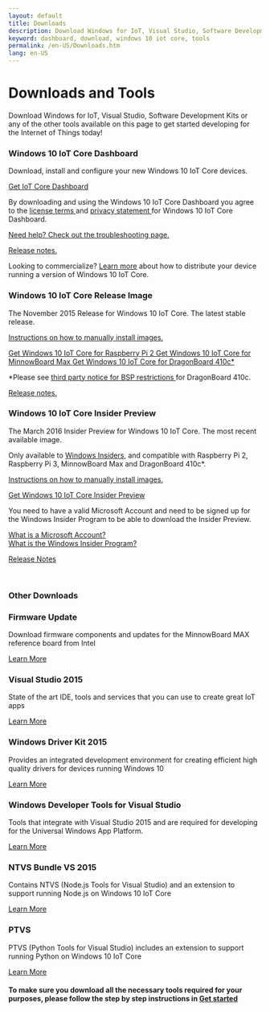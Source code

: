 ```yaml
---
layout: default
title: Downloads
description: Download Windows for IoT, Visual Studio, Software Development Kits or any of the other tools available on this page to get started developing for the Internet of Things today!
keyword: dashboard, download, windows 10 iot core, tools
permalink: /en-US/Downloads.htm
lang: en-US
---
```


<div class="row section-heading">
  <div class="col-xs-24 col-md-12">
    <h1>Downloads and Tools</h1>
    <p>Download Windows for IoT, Visual Studio, Software Development Kits or any of the other tools available on this page to get started developing for the Internet of Things today!</p>
  </div>
  <div class="col-xs-24 col-md-12">
    <div class="downloads-image"></div>
  </div>
</div>

<div class="row">
  <div class="col-md-12 col-xs-24">
    <h3 class="divider">Windows 10 IoT Core Dashboard<br/></h3>
    <p>Download, install and configure your new Windows 10 IoT Core devices.</p>
    <a href="http://go.microsoft.com/fwlink/?LinkID=708576" class="button-blue button-flat"> Get IoT Core Dashboard </a>
    <p> By downloading and using the Windows 10 IoT Core Dashboard you agree to the <a href="http://go.microsoft.com/fwlink/?LinkID=703960&clcid=0x4809"> license terms </a> and <a href="http://go.microsoft.com/fwlink/?LinkId=521839"> privacy statement </a> for Windows 10 IoT Core Dashboard. </p>
    <p><a href="{{site.baseurl}}/{{page.lang}}/win10/IoTDashboardTroubleshooting.htm"> Need help? Check out the troubleshooting page. </a></p>
    <p><a href="{{site.baseurl}}/{{page.lang}}/win10/ReleaseNotesRTM.htm"> Release notes. </a></p>
  </div>
</div>
<div class="row">
  <div class="col-md-24">
    <p>Looking to commercialize? <a href="http://go.microsoft.com/fwlink/?LinkId=708649" target="_blank">Learn more</a> about how to distribute your device running a version of Windows 10 IoT Core.</p>
  </div>
</div>
<div class="row">
  <div class="col-md-12 col-sm-24">
    <h3 class="divider">Windows 10 IoT Core Release Image<br/></h3>
    <p>
      The November 2015 Release for Windows 10 IoT Core. The latest stable release.
    </p>
    <p>
      <a href="http://go.microsoft.com/fwlink/?LinkId=723959">Instructions on how to manually install images.</a>
    </p>
    <a href="http://go.microsoft.com/fwlink/?LinkId=691711" class="button-blue button-flat"> Get Windows 10 IoT Core for Raspberry Pi 2 </a>
    <a href="http://go.microsoft.com/fwlink/?LinkId=691712" class="button-blue button-flat"> Get Windows 10 IoT Core for MinnowBoard Max </a>
    <a href="http://go.microsoft.com/fwlink/?LinkId=691713" class="button-blue button-flat"> Get Windows 10 IoT Core for DragonBoard 410c&#42;</a>
    <p>
		&#42;Please see <a href="http://aka.ms/thirdpartynotices" target="_blank"> third party notice for BSP restrictions </a> for DragonBoard 410c.
    </p>
    <p>
		<a href="{{site.baseurl}}/{{page.lang}}/win10/ReleaseNotesRTM.htm"> Release notes. </a>
		</p>
	</div>
  <div class="col-md-12 col-sm-24">
		<h3 class="divider">Windows 10 IoT Core Insider Preview</h3>
		<p>
      The March 2016 Insider Preview for Windows 10 IoT Core. The most recent available image.
    </p>
		<p>
      Only available to <a href="https://insider.windows.com/">Windows Insiders</a>, and compatible with Raspberry Pi 2, Raspberry Pi 3, MinnowBoard Max and DragonBoard 410c*.
    </p>
    <p>
      <a href="http://go.microsoft.com/fwlink/?LinkId=723959">Instructions on how to manually install images.</a>
    </p>
    <a href="http://go.microsoft.com/fwlink/?LinkId=733603" class="button-blue button-flat"> Get Windows 10 IoT Core Insider Preview </a>
    <p>You need to have a valid Microsoft Account and need to be signed up for the Windows Insider Program to be able to download the Insider Preview.</p>
    <p>
			<a href="http://windows.microsoft.com/en-US/windows-live/sign-in-what-is-microsoft-account">What is a Microsoft Account?</a><br/>
      <a href="https://insider.windows.com/">What is the Windows Insider Program?</a>
		</p>
    <p>
      <a href="{{site.baseurl}}/{{page.lang}}/win10/ReleaseNotesInsiderPreview.htm">Release Notes</a>
    </p>
	</div>
</div>

<br>

<div class="row">
  <div class="col-xs-24">
    <h3 class="divider"> Other Downloads </h3>
  </div>
</div>

<div class="row">
  <div class="col-md-6">
    <h3>Firmware Update</h3>
    <p>Download firmware components and updates for the MinnowBoard MAX reference board from Intel</p>
    <a href="http://firmware.intel.com/projects/minnowboard-max" target="_blank">Learn More</a>
  </div>
  <div class="col-md-6">
    <h3>Visual Studio 2015</h3>
    <p>State of the art IDE, tools and services that you can use to create great IoT apps</p>
    <a href="https://www.visualstudio.com/vs-2015-product-editions" target="_blank">Learn More</a>
  </div>
  <div class="col-md-6">
    <h3>Windows Driver Kit 2015</h3>
    <p>Provides an integrated development environment for creating efficient high quality drivers for devices running Windows 10</p>
    <a href="https://msdn.microsoft.com/en-US/windows/hardware/hh852365.aspx" target="_blank">Learn More</a>
  </div>
  <div class="col-md-6">
    <h3>Windows Developer Tools for Visual Studio</h3>
    <p>Tools that integrate with Visual Studio 2015 and are required for developing for the Universal Windows App Platform.</p>
    <a href="https://dev.windows.com/en-us/downloads" target="_blank">Learn More</a>
  </div>
</div>
<div class="row">
  <div class="col-md-6">
    <h3>NTVS Bundle VS 2015</h3>
    <p>Contains NTVS (Node.js Tools for Visual Studio) and an extension to support running Node.js on Windows 10 IoT Core</p>
    <a href="https://github.com/ms-iot/ntvsiot/releases" target="_blank">Learn More</a>
  </div>
  <div class="col-md-6">
    <h3>PTVS</h3>
    <p>PTVS (Python Tools for Visual Studio) includes an extension to support running Python on Windows 10 IoT Core</p>
    <a href="https://github.com/microsoft/ptvs/releases" target="_blank">Learn More</a>
  </div>
</div>
<div class="row">
  <div class="col-md-24">
    <h4>To make sure you download all the necessary tools required for your purposes, please follow the step by step instructions in <a href="{{site.baseurl}}/{{page.lang}}/GetStarted.htm">Get started</a></h4>
  </div>
</div>

